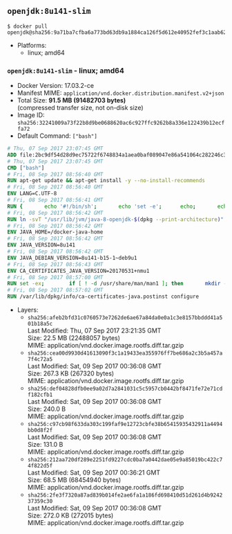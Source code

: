 ## `openjdk:8u141-slim`

```console
$ docker pull openjdk@sha256:9a71ba7cfba6a773bd63db9a1884ca126f5d612e40952fef3c1aab6248e5d6c9
```

-	Platforms:
	-	linux; amd64

### `openjdk:8u141-slim` - linux; amd64

-	Docker Version: 17.03.2-ce
-	Manifest MIME: `application/vnd.docker.distribution.manifest.v2+json`
-	Total Size: **91.5 MB (91482703 bytes)**  
	(compressed transfer size, not on-disk size)
-	Image ID: `sha256:32241009a73f22b8d9be0688620ac6c927ffc9262b8a336e122439b12ecffa72`
-	Default Command: `["bash"]`

```dockerfile
# Thu, 07 Sep 2017 23:07:45 GMT
ADD file:2bc9df54d28d9ec75722f6748834a1aea0baf089047e86a541064c282246c300 in / 
# Thu, 07 Sep 2017 23:07:45 GMT
CMD ["bash"]
# Fri, 08 Sep 2017 08:56:40 GMT
RUN apt-get update && apt-get install -y --no-install-recommends 		bzip2 		unzip 		xz-utils 	&& rm -rf /var/lib/apt/lists/*
# Fri, 08 Sep 2017 08:56:40 GMT
ENV LANG=C.UTF-8
# Fri, 08 Sep 2017 08:56:41 GMT
RUN { 		echo '#!/bin/sh'; 		echo 'set -e'; 		echo; 		echo 'dirname "$(dirname "$(readlink -f "$(which javac || which java)")")"'; 	} > /usr/local/bin/docker-java-home 	&& chmod +x /usr/local/bin/docker-java-home
# Fri, 08 Sep 2017 08:56:42 GMT
RUN ln -svT "/usr/lib/jvm/java-8-openjdk-$(dpkg --print-architecture)" /docker-java-home
# Fri, 08 Sep 2017 08:56:42 GMT
ENV JAVA_HOME=/docker-java-home
# Fri, 08 Sep 2017 08:56:42 GMT
ENV JAVA_VERSION=8u141
# Fri, 08 Sep 2017 08:56:42 GMT
ENV JAVA_DEBIAN_VERSION=8u141-b15-1~deb9u1
# Fri, 08 Sep 2017 08:56:43 GMT
ENV CA_CERTIFICATES_JAVA_VERSION=20170531+nmu1
# Fri, 08 Sep 2017 08:57:00 GMT
RUN set -ex; 		if [ ! -d /usr/share/man/man1 ]; then 		mkdir -p /usr/share/man/man1; 	fi; 		apt-get update; 	apt-get install -y 		openjdk-8-jdk-headless="$JAVA_DEBIAN_VERSION" 		ca-certificates-java="$CA_CERTIFICATES_JAVA_VERSION" 	; 	rm -rf /var/lib/apt/lists/*; 		[ "$(readlink -f "$JAVA_HOME")" = "$(docker-java-home)" ]; 		update-alternatives --get-selections | awk -v home="$(readlink -f "$JAVA_HOME")" 'index($3, home) == 1 { $2 = "manual"; print | "update-alternatives --set-selections" }'; 	update-alternatives --query java | grep -q 'Status: manual'
# Fri, 08 Sep 2017 08:57:02 GMT
RUN /var/lib/dpkg/info/ca-certificates-java.postinst configure
```

-	Layers:
	-	`sha256:afeb2bfd31c0760573e7262de6ae67a84da0e0a1c3e8157bbddd41a501b18a5c`  
		Last Modified: Thu, 07 Sep 2017 23:21:35 GMT  
		Size: 22.5 MB (22488057 bytes)  
		MIME: application/vnd.docker.image.rootfs.diff.tar.gzip
	-	`sha256:cea00d9930d41613090f3c1a19433ea355976ff7be686a2c3b5a457a7f4c72a5`  
		Last Modified: Sat, 09 Sep 2017 00:36:08 GMT  
		Size: 267.3 KB (267320 bytes)  
		MIME: application/vnd.docker.image.rootfs.diff.tar.gzip
	-	`sha256:def04828dfb0ee9a02d7a2841031c5c5957cb0442bf8471fe72e71cdf182cfb1`  
		Last Modified: Sat, 09 Sep 2017 00:36:08 GMT  
		Size: 240.0 B  
		MIME: application/vnd.docker.image.rootfs.diff.tar.gzip
	-	`sha256:c97cb98f633da303c199faf9e12723cbfe38b65415935432911a4494bb0d8f2f`  
		Last Modified: Sat, 09 Sep 2017 00:36:08 GMT  
		Size: 131.0 B  
		MIME: application/vnd.docker.image.rootfs.diff.tar.gzip
	-	`sha256:212aa720df289e2251fd9227cdc0ba7a0442dae05e9a85019bc422c74f822d5f`  
		Last Modified: Sat, 09 Sep 2017 00:36:21 GMT  
		Size: 68.5 MB (68454940 bytes)  
		MIME: application/vnd.docker.image.rootfs.diff.tar.gzip
	-	`sha256:2fe3f7320a87ad839b014fe2ae6fa1a186fd698410d51d261d4b924237359c30`  
		Last Modified: Sat, 09 Sep 2017 00:36:08 GMT  
		Size: 272.0 KB (272015 bytes)  
		MIME: application/vnd.docker.image.rootfs.diff.tar.gzip
